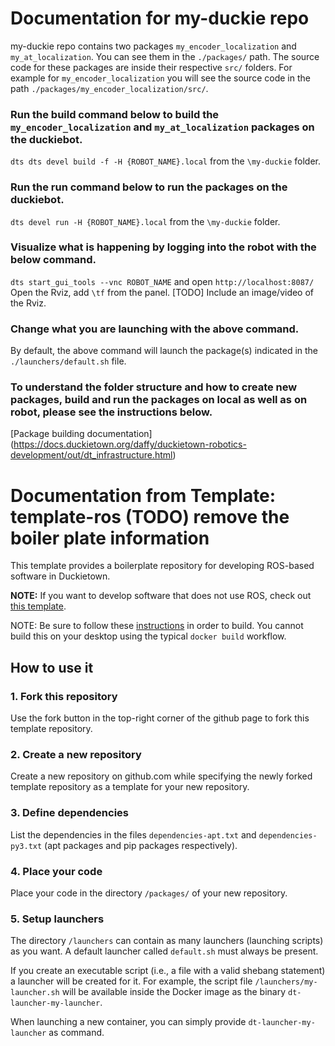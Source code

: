 # Documentation for my-duckie repo
my-duckie repo contains two packages `my_encoder_localization` and `my_at_localization`. You can see them in the `./packages/` path.
The source code for these packages are inside their respective `src/` folders. For example for `my_encoder_localization` you will see the source code in the path `./packages/my_encoder_localization/src/`.

### Run the build command below to build the `my_encoder_localization` and `my_at_localization` packages on the duckiebot.
`dts dts devel build -f -H {ROBOT_NAME}.local` from the `\my-duckie` folder.

### Run the run command below to run the packages on the duckiebot.
`dts devel run -H {ROBOT_NAME}.local` from the `\my-duckie` folder.

### Visualize what is happening by logging into the robot with the below command.
`dts start_gui_tools --vnc ROBOT_NAME` and open `http://localhost:8087/`
Open the Rviz, add `\tf` from the panel.
[TODO] Include an image/video of the Rviz.



### Change what you are launching with the above command.
By default, the above command will launch the package(s) indicated in the `./launchers/default.sh` file. 

### To understand the folder structure and how to create new packages, build and run the packages on local as well as on robot, please see the instructions below.
[Package building documentation] (https://docs.duckietown.org/daffy/duckietown-robotics-development/out/dt_infrastructure.html) 

# Documentation from Template: template-ros (TODO) remove the boiler plate information

This template provides a boilerplate repository
for developing ROS-based software in Duckietown.

**NOTE:** If you want to develop software that does not use
ROS, check out [this template](https://github.com/duckietown/template-basic).

NOTE: Be sure to follow these [instructions](https://docs.duckietown.org/daffy/duckietown-robotics-development/out/dt_infrastructure.html) in order to build. You cannot build this on your desktop using the typical `docker build` workflow. 

## How to use it

### 1. Fork this repository

Use the fork button in the top-right corner of the github page to fork this template repository.


### 2. Create a new repository

Create a new repository on github.com while
specifying the newly forked template repository as
a template for your new repository.


### 3. Define dependencies

List the dependencies in the files `dependencies-apt.txt` and
`dependencies-py3.txt` (apt packages and pip packages respectively).


### 4. Place your code

Place your code in the directory `/packages/` of
your new repository.


### 5. Setup launchers

The directory `/launchers` can contain as many launchers (launching scripts)
as you want. A default launcher called `default.sh` must always be present.

If you create an executable script (i.e., a file with a valid shebang statement)
a launcher will be created for it. For example, the script file 
`/launchers/my-launcher.sh` will be available inside the Docker image as the binary
`dt-launcher-my-launcher`.

When launching a new container, you can simply provide `dt-launcher-my-launcher` as
command.

